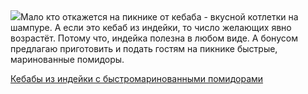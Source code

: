 <!--2025-05-30 07:08:16-->
<div class="yb">
  <div class="rss povarenok"><a href="https://www.povarenok.ru/recipes/show/182727/"><img src="https://www.povarenok.ru/data/cache/2025may/30/44/3178744_76379-640x480.jpg"></a>Мало кто откажется на пикнике от кебаба - вкусной котлетки на шампуре. А если это кебаб из индейки, то число желающих явно возрастёт. Потому что, индейка полезна в любом виде. А бонусом предлагаю приготовить и подать гостям на пикнике быстрые, маринованные помидоры. <p class="titl"><a href="https://www.povarenok.ru/recipes/show/182727/">Кебабы из индейки с быстромаринованными помидорами</a></p></div>
</div>
